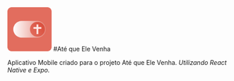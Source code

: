 <img src="https://github.com/JohnnyBoySou/atequeelevenha/blob/master/assets/icon.png" width="100px" height="100px"/>
#Até que Ele Venha

Aplicativo Mobile criado para o projeto Até que Ele Venha.
_Utilizando React Native e Expo._
